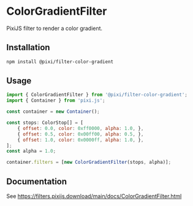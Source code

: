 # ColorGradientFilter

PixiJS filter to render a color gradient.

## Installation

```bash
npm install @pixi/filter-color-gradient
```

## Usage

```js
import { ColorGradientFilter } from '@pixi/filter-color-gradient';
import { Container } from 'pixi.js';

const container = new Container();

const stops: ColorStop[] = [
    { offset: 0.0, color: 0xff0000, alpha: 1.0, },
    { offset: 0.5, color: 0x00ff00, alpha: 0.5, },
    { offset: 1.0, color: 0x0000ff, alpha: 1.0, },
];
const alpha = 1.0;

container.filters = [new ColorGradientFilter(stops, alpha)];
```

## Documentation

See https://filters.pixijs.download/main/docs/ColorGradientFilter.html
